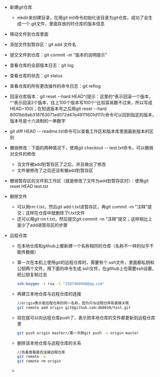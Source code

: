 - 新建git仓库

  - mkdir来创建目录，在用git init命令初始化该目录为git仓库，成功了会生成一个.git文件，里面存放的时仓库的版本信息

- 移动文件到仓库里面

- 添加文件到暂存区：git add 文件名

- 提交文件到仓库：git commit -m “版本的说明提示”

- 查看仓库的全部版本日志：git log

- 查看仓库的状态：git status

- 查看仓库的所有更改操作的命令日志：git reflog

- 回滚仓库版本：git reset --hard HEAD^(提示：这里的^表示回滚一个版本，^^表示回滚2个版本，往上100个版本写100个^比较容易数不过来，所以写成HEAD~100)；在知道版本号之后用git reset --hard 8001bb9ab318763071ad072d47e49111601d117c命令可以回到指定的版本，版本号是十六进制的一串数字

- git diff HEAD -- readme.txt命令可以查看工作区和版本库里面最新版本的区别

- 撤销修改：下面的两种情况下，使用git checkout -- test.txt命令，可以撤销对文件的修改

  - 当文件被add到暂存区了之后，并且做出了修改
  - 文件被修改了之后还没有被add到暂存区

- 撤销暂存区的文件到工作区（就是修改了文件为add到暂存区时）：使用git reset HEAD test.txt

- 删除文件

  - 可以用rm t.txt，然后git add t.txt进暂存区，再git commit -m "注释"提交；这样在仓库中就删除了t.txt文件
  - 还可以用git rm t.txt，然后提交git commit -m "注释"提交；这样相比上面少了add进暂存区的步骤

- 远程仓库

  - 在本地仓库和github上都新建一个名称相同的仓库（名称不一样的似乎不能传数据）

  - 第一次在本机上使用git的远程仓库时，需要有个.ssh文件，里面都私钥和公钥两个文件，用下面的命令生成.ssh文件，在github上也需要ssh设置，把公钥复制过去

    ```bash
    ssh-keygen -t rsa -C "2587468048@qq.com"
    ```

  - 再建立本地仓库与远程仓库的连接

    ```bash
    //origin表示是远程仓库的同一名称，因为只与远程仓库有直接关联
    git remote add origin git@github.com:db0010/test.git
    ```

  - 现在就可以向远程仓库push了，表示把本地仓库的文件都更新到远程仓库里

    ```bash
    git push origin master//第一次用git push -u origin master
    ```

  - 删除该本地仓库与远程仓库的关系

    ```bash
    //先看查看是否连接远程仓库
    git remote -v
    git remote rm origin
    ```

  - 